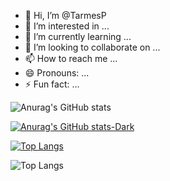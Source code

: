 - 👋 Hi, I’m @TarmesP
- 👀 I’m interested in ...
- 🌱 I’m currently learning ...
- 💞️ I’m looking to collaborate on ...
- 📫 How to reach me ...
- 😄 Pronouns: ...
- ⚡ Fun fact: ...

![Anurag's GitHub stats](https://github-readme-stats.vercel.app/api?username=TarmesP&show_icons=true&theme=dracula)

[![Anurag's GitHub stats-Dark](https://github-readme-stats.vercel.app/api?username=anuraghazra&show_icons=true&theme=dark#gh-dark-mode-only)](https://github.com/anuraghazra/github-readme-stats#gh-dark-mode-only)

[![Top Langs](https://github-readme-stats.vercel.app/api/top-langs/?username=TarmesP)](https://github.com/TarmesP/github-readme-stats)

![Top Langs](https://github-readme-stats.vercel.app/api/top-langs/?username=TarmesP&layout=compact&theme=dark#gh-dark-mode-only)


<!---
TarmesP/TarmesP is a ✨ special ✨ repository because its `README.md` (this file) appears on your GitHub profile.
You can click the Preview link to take a look at your changes.
--->
